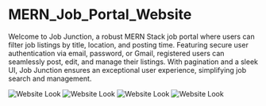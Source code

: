 # MERN_Job_Portal_Website
 Welcome to Job Junction, a robust MERN Stack job portal where users can filter job listings by title, location, and posting time. Featuring secure user authentication via email, password, or Gmail, registered users can seamlessly post, edit, and manage their listings. With pagination and a sleek UI, Job Junction ensures an exceptional user experience, simplifying job search and management.

![Website Look](https://github.com/LakshayD02/MERN_Job_Portal_Website/blob/main/Output-1.png)
![Website Look](https://github.com/LakshayD02/MERN_Job_Portal_Website/blob/main/Output-3.png)
![Website Look](https://github.com/LakshayD02/MERN_Job_Portal_Website/blob/main/Output-4.png)
![Website Look](https://github.com/LakshayD02/MERN_Job_Portal_Website/blob/main/Output-5.png)
